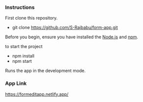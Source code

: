 ### Instructions
First clone this repository.

 - git clone https://github.com/S-Rajbabu/form-app.git

Before you begin, ensure you have installed the  [Node.js](https://nodejs.org/) and [npm](https://www.npmjs.com/).

to start the project
 - npm install
 - npm start 

Runs the app in the development mode.

### App Link
https://formeditapp.netlify.app/
